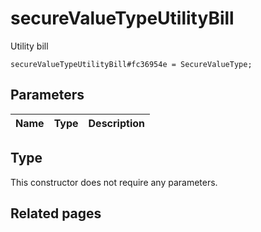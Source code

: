 # secureValueTypeUtilityBill
Utility bill

```
secureValueTypeUtilityBill#fc36954e = SecureValueType;
```

## Parameters
| Name | Type | Description |
| ---- | :----: | ----------- |


## Type
This constructor does not require any parameters.

## Related pages
